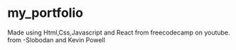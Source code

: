 # my_portfolio
Made using Html,Css,Javascript and React from freecodecamp on youtube.
from -Slobodan and Kevin Powell
